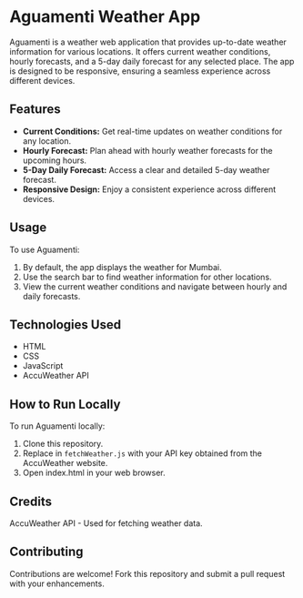 # Aguamenti Weather App

Aguamenti is a weather web application that provides up-to-date weather information for various locations. It offers current weather conditions, hourly forecasts, and a 5-day daily forecast for any selected place. The app is designed to be responsive, ensuring a seamless experience across different devices.

## Features
- **Current Conditions:** Get real-time updates on weather conditions for any location.
- **Hourly Forecast:** Plan ahead with hourly weather forecasts for the upcoming hours.
- **5-Day Daily Forecast:** Access a clear and detailed 5-day weather forecast.
- **Responsive Design:** Enjoy a consistent experience across different devices.

## Usage
To use Aguamenti:
1. By default, the app displays the weather for Mumbai.
2. Use the search bar to find weather information for other locations.
3. View the current weather conditions and navigate between hourly and daily forecasts.

## Technologies Used
- HTML
- CSS
- JavaScript
- AccuWeather API

## How to Run Locally
To run Aguamenti locally:
1. Clone this repository.
2. Replace <YOUR-API-KEY> in `fetchWeather.js` with your API key obtained from the AccuWeather website.
3. Open index.html in your web browser.

## Credits
AccuWeather API - Used for fetching weather data.

## Contributing
Contributions are welcome! Fork this repository and submit a pull request with your enhancements.
